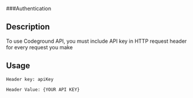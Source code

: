 ###Authentication

Description
----
To use Codeground API, you must include API key in HTTP request header for every request you make

Usage
---
 ```
 Header key: apiKey
 
 Header Value: {YOUR API KEY}
 ```
